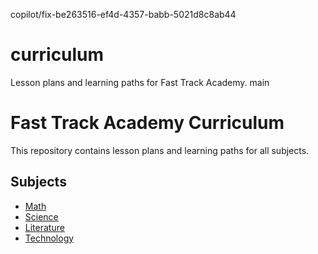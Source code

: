  copilot/fix-be263516-ef4d-4357-babb-5021d8c8ab44
# curriculum
Lesson plans and learning paths for Fast Track Academy.
main
# Fast Track Academy Curriculum

This repository contains lesson plans and learning paths for all subjects.

## Subjects

- [Math](math.md)
- [Science](science.md)
- [Literature](literature.md)
- [Technology](technology.md)
